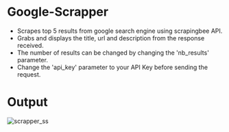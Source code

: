 # Google-Scrapper
* Scrapes top 5 results from google search engine using scrapingbee API.
* Grabs and displays the title, url and description from the response received.
* The number of results can be changed by changing the 'nb_results' parameter.
* Change the 'api_key' parameter to your API Key before sending the request.
<!-- To Do: Add a number type input to let the users choose how many results they want to see. The value of this input will be stored in a const variable and passed to the 'nb_results' parameter. Also, edit the "The top 5 results are:" part to dynamically changed according to the number of results. -->

# Output
![scrapper_ss](https://github.com/anupamabhay/Google-Scrapper/assets/24754580/f397df74-a173-4336-9987-a59198d8b423)
